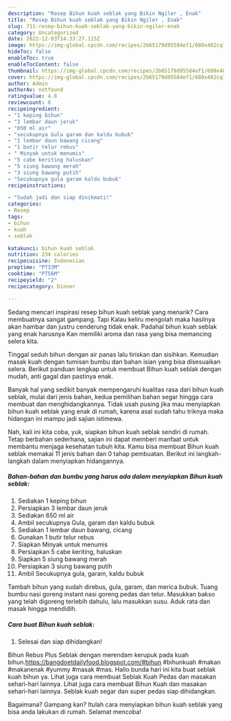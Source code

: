 ```yaml
---
description: "Resep Bihun kuah seblak yang Bikin Ngiler , Enak"
title: "Resep Bihun kuah seblak yang Bikin Ngiler , Enak"
slug: 711-resep-bihun-kuah-seblak-yang-bikin-ngiler-enak
category: Uncategorized
date: 2022-12-03T14:33:27.115Z
image: https://img-global.cpcdn.com/recipes/2b65179d95584ef1/680x482cq70/bihun-kuah-seblak-foto-resep-utama.jpg
hideToc: false
enableToc: true
enableTocContent: false
thumbnail: https://img-global.cpcdn.com/recipes/2b65179d95584ef1/680x482cq70/bihun-kuah-seblak-foto-resep-utama.jpg
cover: https://img-global.cpcdn.com/recipes/2b65179d95584ef1/680x482cq70/bihun-kuah-seblak-foto-resep-utama.jpg
author: Admin
authorAv: notfound
ratingvalue: 4.8
reviewcount: 8
recipeingredient:
- "1 keping bihun"
- "3 lembar daun jeruk"
- "650 ml air"
- "secukupnya Gula garam dan kaldu bubuk"
- "1 lembar daun bawang cicang"
- "1 butir telur rebus"
- " Minyak untuk menumis"
- "5 cabe keriting haluskan"
- "5 siung bawang merah"
- "3 siung bawang putih"
- "Secukupnya gula garam kaldu bubuk"
recipeinstructions:

- "Sudah jadi dan siap dinikmati!"
categories:
- Resep
tags:
- bihun
- kuah
- seblak

katakunci: bihun kuah seblak 
nutrition: 234 calories
recipecuisine: Indonesian
preptime: "PT33M"
cooktime: "PT56M"
recipeyield: "2"
recipecategory: Dinner

---
```



Sedang mencari inspirasi resep bihun kuah seblak yang menarik? Cara membuatnya sangat gampang. Tapi Kalau keliru mengolah maka hasilnya akan hambar dan justru cenderung tidak enak. Padahal bihun kuah seblak yang enak harusnya Kan memiliki aroma dan rasa yang bisa memancing selera kita.


Tinggal seduh bihun dengan air panas lalu tiriskan dan sisihkan. Kemudian masak kuah dengan tumisan bumbu dan bahan isian yang bisa disesuaikan selera. Berikut panduan lengkap untuk membuat Bihun kuah seblak dengan mudah, anti gagal dan pastinya enak.

Banyak hal yang sedikit banyak mempengaruhi kualitas rasa dari bihun kuah seblak, mulai dari jenis bahan, kedua pemilihan bahan segar hingga cara membuat dan menghidangkannya. Tidak usah pusing jika mau menyiapkan bihun kuah seblak yang enak di rumah, karena asal sudah tahu triknya maka hidangan ini mampu jadi sajian istimewa.


Nah, kali ini kita coba, yuk, siapkan bihun kuah seblak sendiri di rumah. Tetap berbahan sederhana, sajian ini dapat memberi manfaat untuk membantu menjaga kesehatan tubuh kita. Kamu bisa membuat Bihun kuah seblak memakai 11 jenis bahan dan 0 tahap pembuatan. Berikut ini langkah-langkah dalam menyiapkan hidangannya.

<!--inarticleads1-->

##### Bahan-bahan dan bumbu yang harus ada dalam menyiapkan Bihun kuah seblak:

1. Sediakan 1 keping bihun
1. Persiapkan 3 lembar daun jeruk
1. Sediakan 650 ml air
1. Ambil secukupnya Gula, garam dan kaldu bubuk
1. Sediakan 1 lembar daun bawang, cicang
1. Gunakan 1 butir telur rebus
1. Siapkan  Minyak untuk menumis
1. Persiapkan 5 cabe keriting, haluskan
1. Siapkan 5 siung bawang merah
1. Persiapkan 3 siung bawang putih
1. Ambil Secukupnya gula, garam, kaldu bubuk


Tambah bihun yang sudah direbus, gula, garam, dan merica bubuk. Tuang bumbu nasi goreng instant nasi goreng pedas dan telur. Masukkan bakso yang telah digoreng terlebih dahulu, lalu masukkan susu. Aduk rata dan masak hingga mendidih. 

<!--inarticleads2-->

##### Cara buat Bihun kuah seblak:


1. Selesai dan siap dihidangkan!

Bihun Rebus Plus Seblak dengan merendam kerupuk pada kuah bihun.https://bangdoetdailyfood.blogspot.com/#bihun #bihunkuah #makan #makanenak #yummy #masak #mas. Hallo bunda hari ini kita buat seblak kuah bihun ya. Lihat juga cara membuat Seblak Kuah Pedas dan masakan sehari-hari lainnya. Lihat juga cara membuat Bihun Kuah dan masakan sehari-hari lainnya. Seblak kuah segar dan super pedas siap dihidangkan. 

Bagaimana? Gampang kan? Itulah cara menyiapkan bihun kuah seblak yang bisa anda lakukan di rumah. Selamat mencoba!
